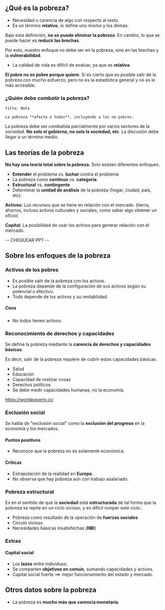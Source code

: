 ## ¿Qué es la pobreza?

- Necesidad o carencia de algo con respecto al resto.
- Es un término **relativo**, lo define uno mismo y los demás.

Bajo esta definición, **no se puede eliminar la pobreza**. En cambio, lo que se puede hacer es **reducir las brechas**.

Por esto, nuestro enfoque no debe ser en la pobreza, sino en las brechas y la **vulnerabilidad**.

- La calidad de vida es difícil de evaluar, ya que es **relativa**.

**El pobre no es pobre porque quiere.** Sí es cierto que es posible salir de la pobreza con mucho esfuerzo, pero no es la estadística general y no es lo más accesible.

### ¿Quién debe combatir la pobreza?

```ad-note
title: Nota

La pobreza **afecta a todos**, incluyendo a los no pobres.

```

La pobreza debe ser combatida parcialmente por varios sectores de la sociedad. **No solo el gobierno, no solo la sociedad, etc**. La discusión debe llegar a un término medio.

## Las teorías de la pobreza

**No hay una teoría total sobre la pobreza.** Solo existen diferentes enfoques.

- **Entender** el problema vs. **luchar** contra el problema
- La pobreza como **continuo** vs. **categoría**
- **Estructural** vs. **contingente**
- Determinar la **unidad de análisis** de la pobreza (hogar, ciudad, país, etc).

**Activos:** Los recursos que se tiene en relación con el mercado. (tierra, ahorros, incluso activos culturales y sociales, como saber algo obtener un oficio)

**Capital**: La posibilidad de usar los activos para generar relación con el mercado.

-- CHEQUEAR PPT --

## Sobre los enfoques de la pobreza

### Activos de los pobres

- Es posible salir de la pobreza con los activos.
- La pobreza depende de la configuración de sus activos según su potencial o efectivo.
- Todo depende de los activos y su rentabilidad.

##### Cons

-  No todos tienen activos.

### Reconocimiento de derechos y capacidades

Se define la pobreza mediante la **carencia de derechos y capacidades básicas**.

Es decir, salir de la pobreza requiere de cubrir estas capacidades básicas.

- Salud
- Educación
- Capacidad de realizar cosas
- Derechos políticos
- Se debe medir capacidades humanas, no la economía.

https://worldpoverty.io/

### Exclusión social

Se habla de "exclusión social" como la **exclusión del progreso** en la economía y los mercados.

#### Puntos positivos

- Reconoce que la pobreza no es solamente económica.

#### Críticas

- Extrapolación de la realidad en **Europa**.
- No observa que hay pobreza aún con trabajo asalariado.

### Pobreza estructural

Es en el sentido de que la **sociedad** está **estructurada** de tal forma que la pobreza se repite en un ciclo vicioso, y es difícil romper este ciclo..

- Pobreza como resultado de la operación de **fuerzas sociales**
- Círculo vicioso
- Necesidades básicas insatisfechas (**NBI**)

### Extras

#### Capital social

- Los **lazos** entre individuos.
- Se comparten **objetivos en común**, sumando capacidades y activos.
- Capital social fuerte $\implies$ mejor funcionamiento del estado y mercado.

## Otros datos sobre la pobreza

- La pobreza es **mucho más que carencia monetaria**.
